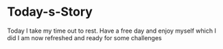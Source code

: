 # Today-s-Story
Today I take my time out to rest. Have a free day and enjoy myself which I did I am now refreshed and ready for some challenges
